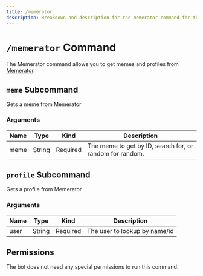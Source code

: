 ```yaml
---
title: /memerator
description: Breakdown and description for the memerator command for the Chewbotcca Discord bot
---
```


# `/memerator` Command

The Memerator command allows you to get memes and profiles from [Memerator](https://memerator.me).

## `meme` Subcommand

Gets a meme from Memerator

### Arguments

| Name | Type   | Kind     | Description                                              |
|------|--------|----------|----------------------------------------------------------|
| meme | String | Required | The meme to get by ID, search for, or random for random. |

## `profile` Subcommand

Gets a profile from Memerator

### Arguments

| Name | Type   | Kind     | Description                   |
|------|--------|----------|-------------------------------|
| user | String | Required | The user to lookup by name/id |

## Permissions

The bot does not need any special permissions to run this command. 
